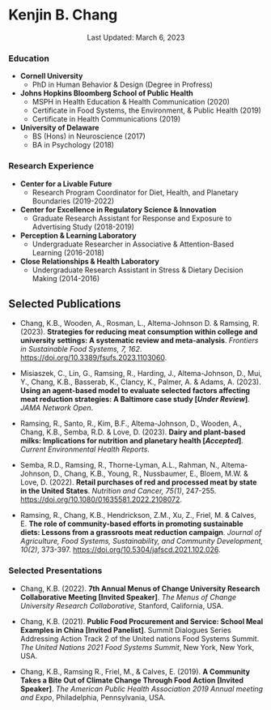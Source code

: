 Kenjin B. Chang
================

<center>
Last Updated: March 6, 2023
</center>

### Education

-   **Cornell University**
    -   PhD in Human Behavior & Design (Degree in Profress)
-   **Johns Hopkins Bloomberg School of Public Health**
    -   MSPH in Health Education & Health Communication (2020)
    -   Certificate in Food Systems, the Environment, & Public Health
        (2019)
    -   Certificate in Health Communications (2019)
-   **University of Delaware**
    -   BS (Hons) in Neuroscience (2017)
    -   BA in Psychology (2018)

### Research Experience

-   **Center for a Livable Future**
    -   Research Program Coordinator for Diet, Health, and Planetary
        Boundaries (2019-2022)
-   **Center for Excellence in Regulatory Science & Innovation**
    -   Graduate Research Assistant for Response and Exposure to
        Advertising Study (2018-2019)
-   **Perception & Learning Laboratory**
    -   Undergraduate Researcher in Associative & Attention-Based
        Learning (2016-2018)
-   **Close Relationships & Health Laboratory**
    -   Undergraduate Research Assistant in Stress & Dietary Decision
        Making (2014-2016)

## Selected Publications

-   Chang, K.B., Wooden, A., Rosman, L., Altema-Johnson D. & Ramsing, R.
    (2023). **Strategies for reducing meat consumption within college
    and university settings: A systematic review and meta-analysis**.
    *Frontiers in Sustainable Food Systems, 7, 162*.
    <https://doi.org/10.3389/fsufs.2023.1103060>.

-   Misiaszek, C., Lin, G., Ramsing, R., Harding, J., Altema-Johnson,
    D., Mui, Y., Chang, K.B., Basserab, K., Clancy, K., Palmer, A. &
    Adams, A. (2023). **Using an agent-based model to evaluate selected
    factors affecting meat reduction strategies: A Baltimore case study
    \[*Under Review*\]**. *JAMA Network Open*.

-   Ramsing, R., Santo, R., Kim, B.F., Altema-Johnson, D., Wooden, A.,
    Chang, K.B., Semba, R.D. & Love, D. (2023). **Dairy and plant-based
    milks: Implications for nutrition and planetary health
    \[*Accepted*\]**. *Current Environmental Health Reports*.

-   Semba, R.D., Ramsing, R., Thorne-Lyman, A.L., Rahman, N.,
    Altema-Johnson, D., Chang, K.B., Young, R., Nussbaumer, E., Bloem,
    M.W. & Love, D. (2022). **Retail purchases of red and processed meat
    by state in the United States**. *Nutrition and Cancer, 75(1)*,
    247-255. <https://doi.org/10.1080/01635581.2022.2108072>.

-   Ramsing, R., Chang, K.B., Hendrickson, Z.M., Xu, Z., Friel, M. &
    Calves, E. **The role of community-based efforts in promoting
    sustainable diets: Lessons from a grassroots meat reduction
    campaign**. *Journal of Agriculture, Food Systems, Sustainability,
    and Community Development, 10(2)*, 373-397.
    <https://doi.org/10.5304/jafscd.2021.102.026>.

### Selected Presentations

-   Chang, K.B. (2022). **7th Annual Menus of Change University Research
    Collaborative Meeting \[Invited Speaker\]**. *The Menus of Change
    University Research Collaborative*, Stanford, California, USA.

-   Chang, K.B. (2021). **Public Food Procurement and Service: School
    Meal Examples in China \[Invited Panelist\]**. Summit Dialogues
    Series Addressing Action Track 2 of the United nations Food Systems
    Summit. *The United Nations 2021 Food Systems Summit*, New York, New
    York, USA.

-   Chang, K.B., Ramsing R., Friel, M., & Calves, E. (2019). **A
    Community Takes a Bite Out of Climate Change Through Food Action
    \[Invited Speaker\]**. *The American Public Health Association 2019
    Annual meeting and Expo*, Philadelphia, Pennsylvania, USA.
